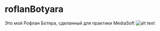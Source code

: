 # roflanBotyara
Это мой Рофлан Ботяра, сделанный для практики MediaSoft
![alt text](https://sun9-17.userapi.com/c857020/v857020783/106acb/6ivhCAmNKbc.jpg "")
